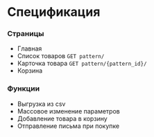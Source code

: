 # Спецификация
### Страницы
- Главная
- Список товаров `GET pattern/`
- Карточка товара `GET pattern/{pattern_id}/`
- Корзина

### Функции
- Выгрузка из csv
- Массовое изменение параметров
- Добавление товара в корзину
- Отправление письма при покупке